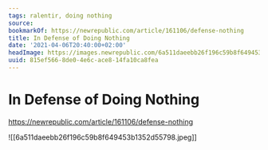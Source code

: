 ```yaml
---
tags: ralentir, doing nothing
source:
bookmarkOf: https://newrepublic.com/article/161106/defense-nothing
title: In Defense of Doing Nothing
date: '2021-04-06T20:40:00+02:00'
headImage: https://images.newrepublic.com/6a511daeebb26f196c59b8f649453b1352d55798.png?w=1109&h=577&crop=faces&fit=crop&fm=jpg
uuid: 815ef566-8de0-4e6c-ace8-14fa10ca8fea
---
```


# In Defense of Doing Nothing
https://newrepublic.com/article/161106/defense-nothing

![[6a511daeebb26f196c59b8f649453b1352d55798.jpeg]]
